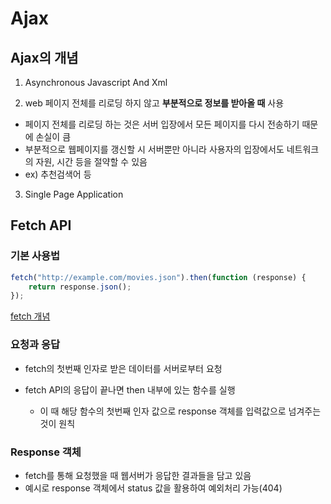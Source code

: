 # Ajax

## Ajax의 개념

1. Asynchronous Javascript And Xml

2. web 페이지 전체를 리로딩 하지 않고 **부분적으로 정보를 받아올 때** 사용

-   페이지 전체를 리로딩 하는 것은 서버 입장에서 모든 페이지를 다시 전송하기 때문에 손실이 큼
-   부분적으로 웹페이지를 갱신할 시 서버뿐만 아니라 사용자의 입장에서도 네트워크의 자원, 시간 등을 절약할 수 있음
-   ex) 추천검색어 등

3. Single Page Application

## Fetch API

### 기본 사용법

```js
fetch("http://example.com/movies.json").then(function (response) {
    return response.json();
});
```

[fetch 개념](https://developer.mozilla.org/ko/docs/Web/API/Fetch_API/Using_Fetch)

### 요청과 응답

-   fetch의 첫번째 인자로 받은 데이터를 서버로부터 요청

-   fetch API의 응답이 끝나면 then 내부에 있는 함수를 실행
    -   이 때 해당 함수의 첫번째 인자 값으로 response 객체를 입력값으로 넘겨주는 것이 원칙

### Response 객체

-   fetch를 통해 요청했을 때 웹서버가 응답한 결과들을 담고 있음
-   예시로 response 객체에서 status 값을 활용하여 예외처리 가능(404)
